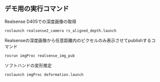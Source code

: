## デモ用の実行コマンド

Realsense D405での深度画像の取得
```
roslaunch realsense2_camera rs_aligned_depth.launch
```

Realsenseの深度画像から任意距離内のピクセルのみ表示させてpublishするコマンド
```
rosrun imgProc realsense_img_pub
```

ソフトハンドの変形推定
```
roslaunch imgProc deformation.launch
```